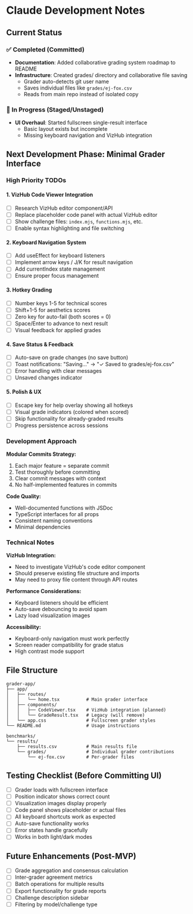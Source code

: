 # Claude Development Notes

## Current Status

### ✅ Completed (Committed)
- **Documentation**: Added collaborative grading system roadmap to README
- **Infrastructure**: Created grades/ directory and collaborative file saving
  - Grader auto-detects git user name 
  - Saves individual files like `grades/ej-fox.csv`
  - Reads from main repo instead of isolated copy

### 🚧 In Progress (Staged/Unstaged)
- **UI Overhaul**: Started fullscreen single-result interface
  - Basic layout exists but incomplete
  - Missing keyboard navigation and VizHub integration

## Next Development Phase: Minimal Grader Interface

### High Priority TODOs

#### 1. VizHub Code Viewer Integration
- [ ] Research VizHub editor component/API
- [ ] Replace placeholder code panel with actual VizHub editor
- [ ] Show challenge files: `index.mjs`, `functions.mjs`, etc.
- [ ] Enable syntax highlighting and file switching

#### 2. Keyboard Navigation System
- [ ] Add useEffect for keyboard listeners
- [ ] Implement arrow keys / J/K for result navigation
- [ ] Add currentIndex state management
- [ ] Ensure proper focus management

#### 3. Hotkey Grading
- [ ] Number keys 1-5 for technical scores
- [ ] Shift+1-5 for aesthetics scores  
- [ ] Zero key for auto-fail (both scores = 0)
- [ ] Space/Enter to advance to next result
- [ ] Visual feedback for applied grades

#### 4. Save Status & Feedback
- [ ] Auto-save on grade changes (no save button)
- [ ] Toast notifications: "Saving..." → "✓ Saved to grades/ej-fox.csv"
- [ ] Error handling with clear messages
- [ ] Unsaved changes indicator

#### 5. Polish & UX
- [ ] Escape key for help overlay showing all hotkeys
- [ ] Visual grade indicators (colored when scored)
- [ ] Skip functionality for already-graded results
- [ ] Progress persistence across sessions

### Development Approach

**Modular Commits Strategy:**
1. Each major feature = separate commit
2. Test thoroughly before committing  
3. Clear commit messages with context
4. No half-implemented features in commits

**Code Quality:**
- Well-documented functions with JSDoc
- TypeScript interfaces for all props
- Consistent naming conventions
- Minimal dependencies

### Technical Notes

**VizHub Integration:**
- Need to investigate VizHub's code editor component
- Should preserve existing file structure and imports
- May need to proxy file content through API routes

**Performance Considerations:**
- Keyboard listeners should be efficient 
- Auto-save debouncing to avoid spam
- Lazy load visualization images

**Accessibility:**
- Keyboard-only navigation must work perfectly
- Screen reader compatibility for grade status
- High contrast mode support

## File Structure

```
grader-app/
├── app/
│   ├── routes/
│   │   └── home.tsx          # Main grader interface
│   ├── components/
│   │   ├── CodeViewer.tsx    # VizHub integration (planned)
│   │   └── GradeResult.tsx   # Legacy (will remove)
│   └── app.css               # Fullscreen grader styles
└── README.md                 # Usage instructions

benchmarks/
└── results/
    ├── results.csv           # Main results file
    └── grades/               # Individual grader contributions
        └── ej-fox.csv        # Per-grader files
```

## Testing Checklist (Before Committing UI)

- [ ] Grader loads with fullscreen interface
- [ ] Position indicator shows correct count
- [ ] Visualization images display properly
- [ ] Code panel shows placeholder or actual files
- [ ] All keyboard shortcuts work as expected
- [ ] Auto-save functionality works
- [ ] Error states handle gracefully
- [ ] Works in both light/dark modes

## Future Enhancements (Post-MVP)

- [ ] Grade aggregation and consensus calculation
- [ ] Inter-grader agreement metrics
- [ ] Batch operations for multiple results
- [ ] Export functionality for grade reports
- [ ] Challenge description sidebar
- [ ] Filtering by model/challenge type